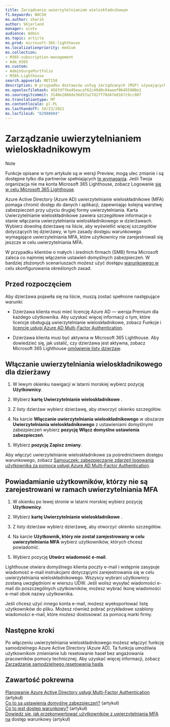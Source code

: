```yaml
---
title: Zarządzanie uwierzytelnianiem wieloskładnikowym
f1.keywords: NOCSH
ms.author: sharik
author: SKjerland
manager: scotv
audience: Admin
ms.topic: article
ms.prod: microsoft-365-lighthouse
ms.localizationpriority: medium
ms.collection:
- M365-subscription-management
- Adm_O365
ms.custom:
- AdminSurgePortfolio
- M365-Lighthouse
search.appverid: MET150
description: W przypadku dostawców usług zarządzanych (MSP) używających Microsoft 365 Lighthouse, dowiedz się, jak zarządzać uwierzytelnianiem wieloskładnikowym.
ms.openlocfilehash: 4587dffbe45eacaf62c49d0c84aeef86455980e1
ms.sourcegitcommit: 3140e2866de36d57a27d27f70d47e8167c9cc907
ms.translationtype: MT
ms.contentlocale: pl-PL
ms.lasthandoff: 10/23/2021
ms.locfileid: "62988684"
---
```

# <a name="manage-multifactor-authentication"></a>Zarządzanie uwierzytelnianiem wieloskładnikowym

> [!NOTE]
> Funkcje opisane w tym artykule są w wersji Preview, mogą ulec zmianie i są dostępne tylko dla partnerów spełniających [te wymagania](m365-lighthouse-requirements.md). Jeśli Twoja organizacja nie ma konta Microsoft 365 Lighthouse, zobacz Logowanie [się w celu Microsoft 365 Lighthouse](m365-lighthouse-sign-up.md).

Azure Active Directory (Azure AD) uwierzytelnianie wieloskładnikowe (MFA) pomaga chronić dostęp do danych i aplikacji, zapewniając kolejną warstwę zabezpieczeń przy użyciu drugiej formy uwierzytelniania. Karta Uwierzytelnianie wieloskładnikowe zawiera szczegółowe informacje o stanie włączania uwierzytelniania wieloskładnikowego w dzierżawach. Wybierz dowolną dzierżawę na liście, aby wyświetlić więcej szczegółów dotyczących tej dzierżawy, w tym zasady dostępu warunkowego wymagające uwierzytelniania MFA, które użytkownicy nie zarejestrowali się jeszcze w celu uwierzytelniania MFA.

W przypadku klientów o małych i średnich firmach (SMB) firma Microsoft zaleca co najmniej włączenie [](/azure/active-directory/fundamentals/concept-fundamentals-security-defaults) ustawień domyślnych zabezpieczeń. W bardziej złożonych scenariuszach możesz użyć dostępu [warunkowego w](/azure/active-directory/conditional-access/overview) celu skonfigurowania określonych zasad.

## <a name="before-you-begin"></a>Przed rozpoczęciem

Aby dzierżawa pojawiła się na liście, muszą zostać spełnione następujące warunki:

- Dzierżawa klienta musi mieć licencję Azure AD — wersja Premium dla każdego użytkownika. Aby uzyskać więcej informacji o tym, które licencje obsługują uwierzytelnianie wieloskładnikowe, zobacz Funkcje i [licencje usługi Azure AD Multi-Factor Authentication](/azure/active-directory/authentication/concept-mfa-licensing).

- Dzierżawa klienta musi być aktywna w Microsoft 365 Lighthouse. Aby dowiedzieć się, jak ustalić, czy dzierżawa jest aktywna, zobacz Microsoft 365 Lighthouse [omówienie listy dzierżaw](/microsoft-365/lighthouse/m365-lighthouse-tenant-list-overview).

## <a name="enable-mfa-for-a-tenant"></a>Włączanie uwierzytelniania wieloskładnikowego dla dzierżawy

1. W lewym okienku nawigacji w latarni morskiej wybierz pozycję **Użytkownicy**.

2. Wybierz **kartę Uwierzytelnianie wieloskładnikowe** .

3. Z listy dzierżaw wybierz dzierżawę, aby otworzyć okienko szczegółów.

4. Na karcie **Włączanie uwierzytelniania wieloskładnikowego** w obszarze **Uwierzytelniania wieloskładnikowego** z ustawieniami domyślnymi zabezpieczeń wybierz **pozycję Włącz domyślne ustawienia zabezpieczeń**.

5. Wybierz **pozycję Zapisz zmiany**.

Aby włączyć uwierzytelnianie wieloskładnikowe za pośrednictwem dostępu warunkowego, zobacz [Samouczek: zabezpieczanie zdarzeń logowania użytkownika za pomocą usługi Azure AD Multi-Factor Authentication](/azure/active-directory/authentication/tutorial-enable-azure-mfa).

## <a name="notify-users-who-arent-registered-for-mfa"></a>Powiadamianie użytkowników, którzy nie są zarejestrowani w ramach uwierzytelniania MFA

1. W okienku po lewej stronie w latarni morskiej wybierz pozycję **Użytkownicy**.

2. Wybierz **kartę Uwierzytelnianie wieloskładnikowe** .

3. Z listy dzierżaw wybierz dzierżawę, aby otworzyć okienko szczegółów.

4. Na karcie **Użytkownik, który nie został zarejestrowany w celu uwierzytelniania MFA** wybierz użytkowników, których chcesz powiadomić.

5. Wybierz pozycję **Utwórz wiadomość e-mail**.

Lighthouse otwiera domyślnego klienta poczty e-mail i wstępnie zasypuje wiadomość e-mail instrukcjami dotyczącymi zarejestrowania się w celu uwierzytelniania wieloskładnikowego. Wszyscy wybrani użytkownicy zostaną uwzględnioni w wierszu UDW. Jeśli wolisz wysyłać wiadomości e-mail do poszczególnych użytkowników, możesz wybrać ikonę wiadomości e-mail obok nazwy użytkownika.

Jeśli chcesz użyć innego konta e-mail, możesz wyeksportować listę użytkowników do pliku. Możesz również pobrać przykładowe szablony wiadomości e-mail, które możesz dostosować za pomocą  marki firmy.

## <a name="next-steps"></a>Następne kroki

Po włączeniu uwierzytelniania wieloskładnikowego możesz włączyć funkcję samodzielnego Azure Active Directory (Azure AD). Ta funkcja umożliwia użytkownikom zmienianie lub resetowanie haseł bez angażowania pracowników pomocy technicznej. Aby uzyskać więcej informacji, zobacz [Zarządzanie samodzielnego resetowania hasła](m365-lighthouse-manage-sspr.md).

## <a name="related-content"></a>Zawartość pokrewna

[Planowanie Azure Active Directory usługi Multi-Factor Authentication](/azure/active-directory/authentication/howto-mfa-getstarted) (artykuł)\
[Co to są ustawienia domyślne zabezpieczeń?](/azure/active-directory/fundamentals/concept-fundamentals-security-defaults) (artykuł)\
[Co to jest dostęp warunkowy?](/azure/active-directory/conditional-access/overview) (artykuł)\
[Dowiedz się, jak przekonwertować użytkowników z uwierzytelniania MFA na](/azure/active-directory/authentication/howto-mfa-getstarted#convert-users-from-per-user-mfa-to-conditional-access-based-mfa) dostęp warunkowy (artykuł)
